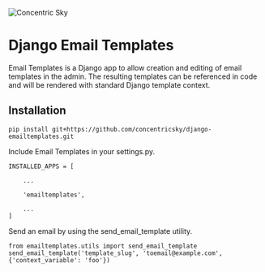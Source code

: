 ![Concentric Sky](https://concentricsky.com/media/uploads/images/csky_logo.jpg)


# Django Email Templates

Email Templates is a Django app to allow creation and editing of email templates in the admin. The resulting templates can be referenced in code and will be rendered with standard Django template context.


## Installation

    pip install git+https://github.com/concentricsky/django-emailtemplates.git

Include Email Templates in your settings.py.

    INSTALLED_APPS = [

    	...

    	'emailtemplates',

        ...
    ]

Send an email by using the send_email_template utility.

	from emailtemplates.utils import send_email_template
    send_email_template('template_slug', 'toemail@example.com', {'context_variable': 'foo'})

